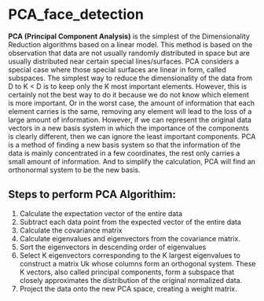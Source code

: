 ﻿# PCA_face_detection
**PCA (Principal Component Analysis)** is the simplest of the Dimensionality Reduction algorithms based on a linear model. This method is based on the observation that data are not usually randomly distributed in space but are usually distributed near certain special lines/surfaces. PCA considers a special case where those special surfaces are linear in form, called subspaces.
The simplest way to reduce the dimensionality of the data from D to K < D is to keep only the K most important elements. However, this is certainly not the best way to do it because we do not know which element is more important. Or in the worst case, the amount of information that each element carries is the same, removing any element will lead to the loss of a large amount of information.
However, if we can represent the original data vectors in a new basis system in which the importance of the components is clearly different, then we can ignore the least important components.
PCA is a method of finding a new basis system so that the information of the data is mainly concentrated in a few coordinates, the rest only carries a small amount of information. And to simplify the calculation, PCA will find an orthonormal system to be the new basis.

## Steps to perform PCA Algorithim:
1. Calculate the expectation vector of the entire data 
2. Subtract each data point from the expected vector of the entire data 
3. Calculate the covariance matrix
4. Calculate eigenvalues ​​and eigenvectors from the covariance matrix.
5. Sort the eigenvectors in descending order of eigenvalues
6. Select K eigenvectors corresponding to the K largest eigenvalues ​​to construct a matrix Uk whose columns form an orthogonal system. These K vectors, also called principal components, form a subspace that closely approximates the distribution of the original normalized data.
7. Project the data onto the new PCA space, creating a weight matrix.
